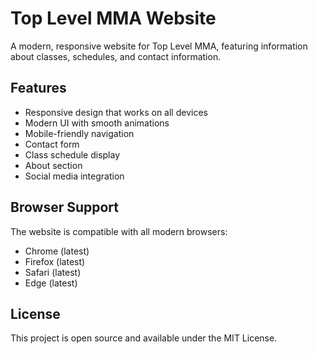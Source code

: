 # Top Level MMA Website

A modern, responsive website for Top Level MMA, featuring information about classes, schedules, and contact information.

## Features

- Responsive design that works on all devices
- Modern UI with smooth animations
- Mobile-friendly navigation
- Contact form
- Class schedule display
- About section
- Social media integration


## Browser Support

The website is compatible with all modern browsers:
- Chrome (latest)
- Firefox (latest)
- Safari (latest)
- Edge (latest)

## License

This project is open source and available under the MIT License. 
